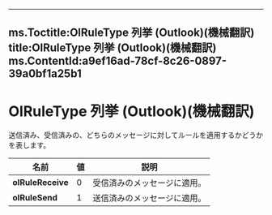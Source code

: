 

---
ms.Toctitle:OlRuleType 列挙 (Outlook)(機械翻訳)
title:OlRuleType 列挙 (Outlook)(機械翻訳)
ms.ContentId:a9ef16ad-78cf-8c26-0897-39a0bf1a25b1
---
# OlRuleType 列挙 (Outlook)(機械翻訳)




送信済み、受信済みの、どちらのメッセージに対してルールを適用するかどうかを表します。

|**名前**|**値**|**説明**|
|---|---|---|
|**olRuleReceive**|0|受信済みのメッセージに適用。|
|**olRuleSend**|1|送信済みのメッセージに適用。|




